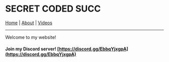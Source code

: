 # SECRET CODED SUCC
[Home](soocc.github.io) | [About](about) | [Videos](videos)
<hr>

Welcome to my website!

#### Join my Discord server! [https://discord.gg/EbbqYjxgpA](https://discord.gg/EbbqYjxgpA)
